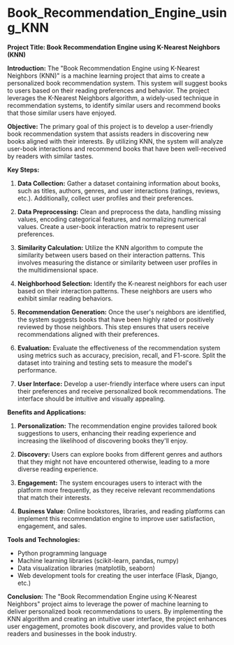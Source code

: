 # Book_Recommendation_Engine_using_KNN
**Project Title: Book Recommendation Engine using K-Nearest Neighbors (KNN)**

**Introduction:**
The "Book Recommendation Engine using K-Nearest Neighbors (KNN)" is a machine learning project that aims to create a personalized book recommendation system. This system will suggest books to users based on their reading preferences and behavior. The project leverages the K-Nearest Neighbors algorithm, a widely-used technique in recommendation systems, to identify similar users and recommend books that those similar users have enjoyed.

**Objective:**
The primary goal of this project is to develop a user-friendly book recommendation system that assists readers in discovering new books aligned with their interests. By utilizing KNN, the system will analyze user-book interactions and recommend books that have been well-received by readers with similar tastes.

**Key Steps:**
1. **Data Collection:** Gather a dataset containing information about books, such as titles, authors, genres, and user interactions (ratings, reviews, etc.). Additionally, collect user profiles and their preferences.

2. **Data Preprocessing:** Clean and preprocess the data, handling missing values, encoding categorical features, and normalizing numerical values. Create a user-book interaction matrix to represent user preferences.

3. **Similarity Calculation:** Utilize the KNN algorithm to compute the similarity between users based on their interaction patterns. This involves measuring the distance or similarity between user profiles in the multidimensional space.

4. **Neighborhood Selection:** Identify the K-nearest neighbors for each user based on their interaction patterns. These neighbors are users who exhibit similar reading behaviors.

5. **Recommendation Generation:** Once the user's neighbors are identified, the system suggests books that have been highly rated or positively reviewed by those neighbors. This step ensures that users receive recommendations aligned with their preferences.

6. **Evaluation:** Evaluate the effectiveness of the recommendation system using metrics such as accuracy, precision, recall, and F1-score. Split the dataset into training and testing sets to measure the model's performance.

7. **User Interface:** Develop a user-friendly interface where users can input their preferences and receive personalized book recommendations. The interface should be intuitive and visually appealing.

**Benefits and Applications:**
1. **Personalization:** The recommendation engine provides tailored book suggestions to users, enhancing their reading experience and increasing the likelihood of discovering books they'll enjoy.

2. **Discovery:** Users can explore books from different genres and authors that they might not have encountered otherwise, leading to a more diverse reading experience.

3. **Engagement:** The system encourages users to interact with the platform more frequently, as they receive relevant recommendations that match their interests.

4. **Business Value:** Online bookstores, libraries, and reading platforms can implement this recommendation engine to improve user satisfaction, engagement, and sales.

**Tools and Technologies:**
- Python programming language
- Machine learning libraries (scikit-learn, pandas, numpy)
- Data visualization libraries (matplotlib, seaborn)
- Web development tools for creating the user interface (Flask, Django, etc.)

**Conclusion:**
The "Book Recommendation Engine using K-Nearest Neighbors" project aims to leverage the power of machine learning to deliver personalized book recommendations to users. By implementing the KNN algorithm and creating an intuitive user interface, the project enhances user engagement, promotes book discovery, and provides value to both readers and businesses in the book industry.
